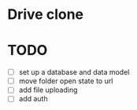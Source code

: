 # Drive clone

# TODO

- [ ] set up a database and data model
- [ ] move folder open state to url
- [ ] add file uploading
- [ ] add auth